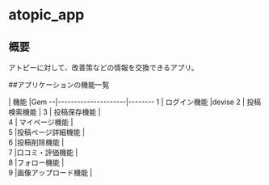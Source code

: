 # atopic_app

## 概要
アトピーに対して、改善策などの情報を交換できるアプリ。

##アプリケーションの機能一覧

  | 機能                |Gem
--|---------------------|--------
1 | ログイン機能        |devise
2 | 投稿検索機能        |
3 | 投稿保存機能        |       
4 | マイページ機能      |        
5 |投稿ページ詳細機能   |     
6 |投稿削除機能         |        
7 |口コミ・評価機能     |        
8 |フォロー機能         |    
9 |画像アップロード機能 |




